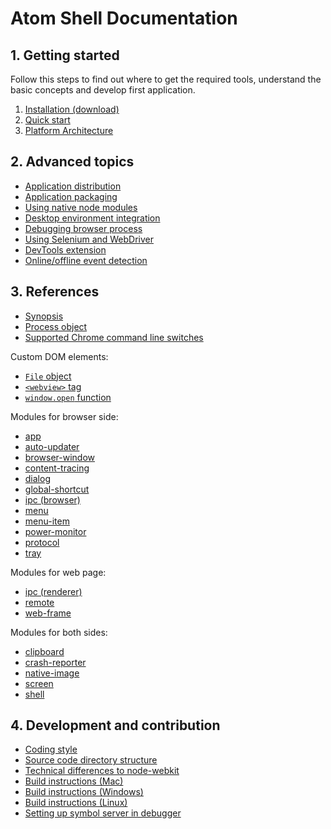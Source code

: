 # Atom Shell Documentation

## 1. Getting started
Follow this steps to find out where to get the required tools, understand the basic concepts and develop first application.

1. [Installation (download)](https://github.com/atom/atom-shell/releases)
2. [Quick start](tutorial/quick-start.md)
3. [Platform Architecture](tutorial/Architecture.md)

## 2. Advanced topics
* [Application distribution](tutorial/application-distribution.md)
* [Application packaging](tutorial/application-packaging.md)
* [Using native node modules](tutorial/using-native-node-modules.md)
* [Desktop environment integration](tutorial/desktop-environment-integration.md)
* [Debugging browser process](tutorial/debugging-browser-process.md)
* [Using Selenium and WebDriver](tutorial/using-selenium-and-webdriver.md)
* [DevTools extension](tutorial/devtools-extension.md)
* [Online/offline event detection](tutorial/online-offline-events.md)

## 3. References

* [Synopsis](api/synopsis.md)
* [Process object](api/process.md)
* [Supported Chrome command line switches](api/chrome-command-line-switches.md)

Custom DOM elements:

* [`File` object](api/file-object.md)
* [`<webview>` tag](api/web-view-tag.md)
* [`window.open` function](api/window-open.md)

Modules for browser side:

* [app](api/app.md)
* [auto-updater](api/auto-updater.md)
* [browser-window](api/browser-window.md)
* [content-tracing](api/content-tracing.md)
* [dialog](api/dialog.md)
* [global-shortcut](api/global-shortcut.md)
* [ipc (browser)](api/ipc-browser.md)
* [menu](api/menu.md)
* [menu-item](api/menu-item.md)
* [power-monitor](api/power-monitor.md)
* [protocol](api/protocol.md)
* [tray](api/tray.md)

Modules for web page:

* [ipc (renderer)](api/ipc-renderer.md)
* [remote](api/remote.md)
* [web-frame](api/web-frame.md)

Modules for both sides:

* [clipboard](api/clipboard.md)
* [crash-reporter](api/crash-reporter.md)
* [native-image](api/native-image.md)
* [screen](api/screen.md)
* [shell](api/shell.md)

## 4. Development and contribution

* [Coding style](development/coding-style.md)
* [Source code directory structure](development/source-code-directory-structure.md)
* [Technical differences to node-webkit](development/atom-shell-vs-node-webkit.md)
* [Build instructions (Mac)](development/build-instructions-mac.md)
* [Build instructions (Windows)](development/build-instructions-windows.md)
* [Build instructions (Linux)](development/build-instructions-linux.md)
* [Setting up symbol server in debugger](development/setting-up-symbol-server.md)
